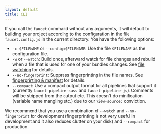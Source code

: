 ```yaml
---
layout: default
title: CLI
---
```


If you call the `faucet` command without any arguments, it will default to
building your project according to the configuration in the file
`faucet.config.js` in the current directory. You have the following options:

* `-c $FILENAME` or `--config=$FILENAME`: Use the file `$FILENAME` as the
  configuration file.
* `-w` or `--watch`: Build once, afterward watch for file changes and rebuild
  when a file that is used for one of your bundles changes. See [file
  watching](/watching) for details.
* `--no-fingerprint`: Suppress fingerprinting in the file names. See
[fingerprinting & manifest](/manifest) for details.
* `--compact`: Use a compact output format for all pipelines that support it
  (currently `faucet-pipeline-sass` and `faucet-pipeline-js`). Comments will be
  stripped from the output etc. This doesn't do minification (variable name
  mangling etc.) due to our `view-source:` conviction.

We recommend that you use a combination of `--watch` and `--no-fingerprint` for
development (fingerprinting is not very useful in development and it also
reduces clutter on your disk) and `--compact` for production.

